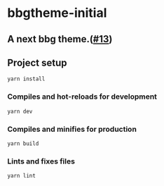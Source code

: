 # bbgtheme-initial

## A next bbg theme.([#13](https://github.com/baiyang-lzy/bbg/discussions/13))

## Project setup
```
yarn install
```

### Compiles and hot-reloads for development
```
yarn dev
```

### Compiles and minifies for production
```
yarn build
```

### Lints and fixes files
```
yarn lint
```